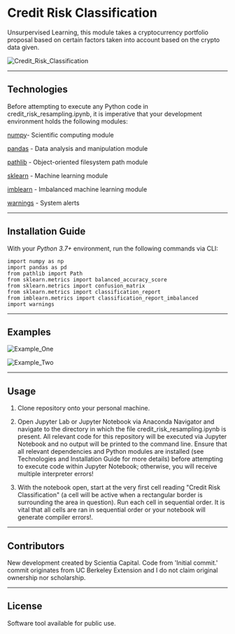 # Credit Risk Classification

Unsurpervised Learning, this module takes a cryptocurrency portfolio proposal based on certain factors taken into account based on the crypto data given.

![Credit_Risk_Classification]()

---

## Technologies

Before attempting to execute any Python code in credit_risk_resampling.ipynb, it is imperative that your development environment holds the following modules:

[numpy](https://numpy.org/)- Scientific computing module

[pandas](https://pandas.pydata.org/pandas-docs/stable/) - Data analysis and manipulation module

[pathlib](https://docs.python.org/3/library/pathlib.html) - Object-oriented filesystem path module

[sklearn](https://sklearn.org/) - Machine learning module

[imblearn](https://pypi.org/project/imblearn/) - Imbalanced machine learning module

[warnings](https://docs.python.org/3/library/warnings.html) - System alerts

---

## Installation Guide

With your _Python 3.7+_ environment, run the following commands via CLI:

```
import numpy as np
import pandas as pd
from pathlib import Path
from sklearn.metrics import balanced_accuracy_score
from sklearn.metrics import confusion_matrix
from sklearn.metrics import classification_report
from imblearn.metrics import classification_report_imbalanced
import warnings
```

---

## Examples

![Example_One]()

![Example_Two]()

---

## Usage

1.  Clone repository onto your personal machine.

2.  Open Jupyter Lab or Jupyter Notebook via Anaconda Navigator and navigate to the directory in which the file credit_risk_resampling.ipynb is present. All relevant code for this repository will be executed via Jupyter Notebook and no output will be printed to the command line. Ensure that all relevant dependencies and Python modules are installed (see Technologies and Installation Guide for more details) before attempting to execute code within Jupyter Notebook; otherwise, you will receive multiple interpreter errors!

3.  With the notebook open, start at the very first cell reading "Credit Risk Classification" (a cell will be active when a rectangular border is surrounding the area in question). Run each cell in sequential order. It is vital that all cells are ran in sequential order or your notebook will generate compiler errors!.
---

## Contributors

New development created by Scientia Capital. Code from 'Initial commit.' commit originates from UC Berkeley Extension and I do not claim original ownership nor scholarship.

---

## License

Software tool available for public use. 
